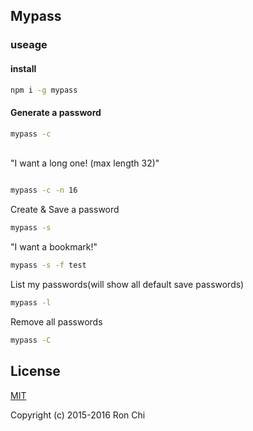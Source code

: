 ## Mypass

### useage

#### install <br>
```bash
npm i -g mypass
```

#### Generate a password<br>  
```bash
mypass -c
```
<br>
"I want a long one! (max length 32)" <br>

```bash

mypass -c -n 16
```

Create & Save a password<br>

```bash
mypass -s
```

"I want a bookmark!"<br>

```bash
mypass -s -f test
```

List my passwords(will show all default save passwords)<br>

```bash
mypass -l
```


Remove all passwords<br>

```bash
mypass -C
```

## License
	
[MIT](http://opensource.org/licenses/MIT)

Copyright (c) 2015-2016 Ron Chi
